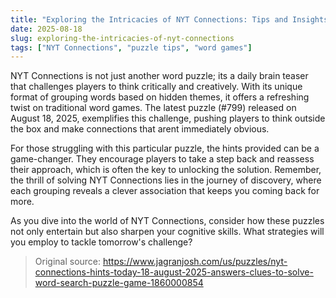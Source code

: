 ```yaml
---
title: "Exploring the Intricacies of NYT Connections: Tips and Insights"
date: 2025-08-18
slug: exploring-the-intricacies-of-nyt-connections
tags: ["NYT Connections", "puzzle tips", "word games"]
---
```


NYT Connections is not just another word puzzle; its a daily brain teaser that challenges players to think critically and creatively. With its unique format of grouping words based on hidden themes, it offers a refreshing twist on traditional word games. The latest puzzle (#799) released on August 18, 2025, exemplifies this challenge, pushing players to think outside the box and make connections that arent immediately obvious.

For those struggling with this particular puzzle, the hints provided can be a game-changer. They encourage players to take a step back and reassess their approach, which is often the key to unlocking the solution. Remember, the thrill of solving NYT Connections lies in the journey of discovery, where each grouping reveals a clever association that keeps you coming back for more.

As you dive into the world of NYT Connections, consider how these puzzles not only entertain but also sharpen your cognitive skills. What strategies will you employ to tackle tomorrow's challenge? 

> Original source: https://www.jagranjosh.com/us/puzzles/nyt-connections-hints-today-18-august-2025-answers-clues-to-solve-word-search-puzzle-game-1860000854